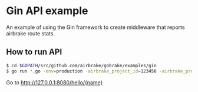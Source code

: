 # Gin API example

An example of using the Gin framework to create middleware that reports airbrake route stats.

## How to run API
```bash
$ cd $GOPATH/src/github.com/airbrake/gobrake/examples/gin
$ go run *.go -env=production -airbrake_project_id=123456 -airbrake_project_key=FIXME -airbrake_host=https://getexceptional.airbrake.io
```

Go to http://127.0.0.1:8080/hello/{name}